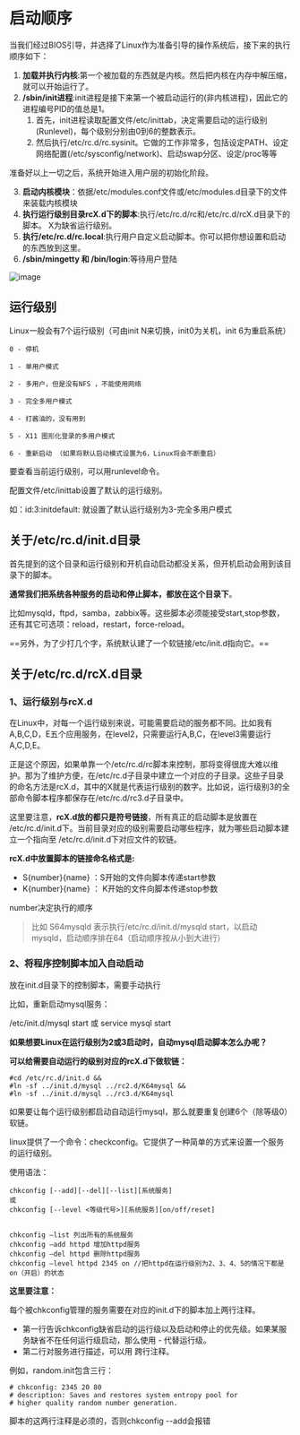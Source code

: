 # 启动顺序
当我们经过BIOS引导，并选择了Linux作为准备引导的操作系统后，接下来的执行顺序如下：
1. **加载并执行内核**:第一个被加载的东西就是内核。然后把内核在内存中解压缩，就可以开始运行了。
2. **/sbin/init进程**:init进程是接下来第一个被启动运行的(非内核进程)，因此它的进程编号PID的值总是1。
    1. 首先，init进程读取配置文件/etc/inittab，决定需要启动的运行级别(Runlevel)，每个级别分别由0到6的整数表示。
    2. 然后执行/etc/rc.d/rc.sysinit。它做的工作非常多，包括设定PATH、设定网络配置(/etc/sysconfig/network)、启动swap分区、设定/proc等等

准备好以上一切之后，系统开始进入用户层的初始化阶段。

3. **启动内核模块**：依据/etc/modules.conf文件或/etc/modules.d目录下的文件来装载内核模块
4. **执行运行级别目录rcX.d下的脚本**:执行/etc/rc.d/rc和/etc/rc.d/rcX.d目录下的脚本。 X为缺省运行级别。
5. **执行/etc/rc.d/rc.local**:执行用户自定义启动脚本。你可以把你想设置和启动的东西放到这里。
6. **/sbin/mingetty 和 /bin/login**:等待用户登陆

![image](https://img.alicdn.com/imgextra/i3/2768281143/TB26WfWb39J.eBjSsppXXXAAVXa_!!2768281143.png)

## 运行级别
Linux一般会有7个运行级别（可由init N来切换，init0为关机，init 6为重启系统）

```
0 - 停机

1 - 单用户模式

2 - 多用户，但是没有NFS ，不能使用网络

3 - 完全多用户模式

4 - 打酱油的，没有用到

5 - X11 图形化登录的多用户模式

6 - 重新启动 （如果将默认启动模式设置为6，Linux将会不断重启）
```


要查看当前运行级别，可以用runlevel命令。

配置文件/etc/inittab设置了默认的运行级别。

如：id:3:initdefault: 就设置了默认运行级别为3-完全多用户模式


## 关于/etc/rc.d/init.d目录
首先提到的这个目录和运行级别和开机自动启动都没关系，但开机启动会用到该目录下的脚本。

**通常我们把系统各种服务的启动和停止脚本，都放在这个目录下**。

比如mysqld，ftpd，samba，zabbix等。这些脚本必须能接受start,stop参数，还有其它可选项：reload，restart，force-reload。

==另外，为了少打几个字，系统默认建了一个软链接/etc/init.d指向它。==

## 关于/etc/rc.d/rcX.d目录
### 1、运行级别与rcX.d

在Linux中，对每一个运行级别来说，可能需要启动的服务都不同。比如我有A,B,C,D，E五个应用服务，在level2，只需要运行A,B,C，在level3需要运行A,C,D,E。

正是这个原因，如果单靠一个/etc/rc.d/rc脚本来控制，那将变得很庞大难以维护。那为了维护方便，在/etc/rc.d子目录中建立一个对应的子目录。这些子目录的命名方法是rcX.d，其中的X就是代表运行级别的数字。比如说，运行级别3的全部命令脚本程序都保存在/etc/rc.d/rc3.d子目录中。

这里要注意，**rcX.d放的都只是符号链接**，所有真正的启动脚本是放置在 /etc/rc.d/init.d下。当前目录对应的级别需要启动哪些程序，就为哪些启动脚本建立一个指向至 /etc/rc.d/init.d下对应文件的软链。

**rcX.d中放置脚本的链接命名格式是:**

- S{number}{name} ：S开始的文件向脚本传递start参数
- K{number}{name} ： K开始的文件向脚本传递stop参数

number决定执行的顺序

>比如 S64mysqld 表示执行/etc/rc.d/init.d/mysqld start，以启动mysqld，启动顺序排在64（启动顺序按从小到大进行）

### 2、将程序控制脚本加入自动启动

放在init.d目录下的控制脚本，需要手动执行

比如，重新启动mysql服务：

/etc/init.d/mysql start 或 service mysql start

**如果想要Linux在运行级别为2或3启动时，自动mysql启动脚本怎么办呢？**

**可以给需要自动运行的级别对应的rcX.d下做软链：**

```
#cd /etc/rc.d/init.d &&
#ln -sf ../init.d/mysql ../rc2.d/K64mysql &&
#ln -sf ../init.d/mysql ../rc3.d/K64mysql
```

如果要让每个运行级别都启动自动运行mysql，那么就要重复创建6个（除等级0）软链。

linux提供了一个命令：checkconfig。它提供了一种简单的方式来设置一个服务的运行级别。

使用语法：


```
chkconfig [--add][--del][--list][系统服务] 
或
chkconfig [--level <等级代号>][系统服务][on/off/reset]


chkconfig –list 列出所有的系统服务
chkconfig –add httpd 增加httpd服务
chkconfig –del httpd 删除httpd服务
chkconfig –level httpd 2345 on //把httpd在运行级别为2、3、4、5的情况下都是on（开启）的状态
```

**这里要注意：**

每个被chkconfig管理的服务需要在对应的init.d下的脚本加上两行注释。

- 第一行告诉chkconfig缺省启动的运行级以及启动和停止的优先级。如果某服务缺省不在任何运行级启动，那么使用 - 代替运行级。
- 第二行对服务进行描述，可以用 跨行注释。

例如，random.init包含三行：

```
# chkconfig: 2345 20 80
# description: Saves and restores system entropy pool for
# higher quality random number generation.
```
脚本的这两行注释是必须的，否则chkconfig --add会报错
